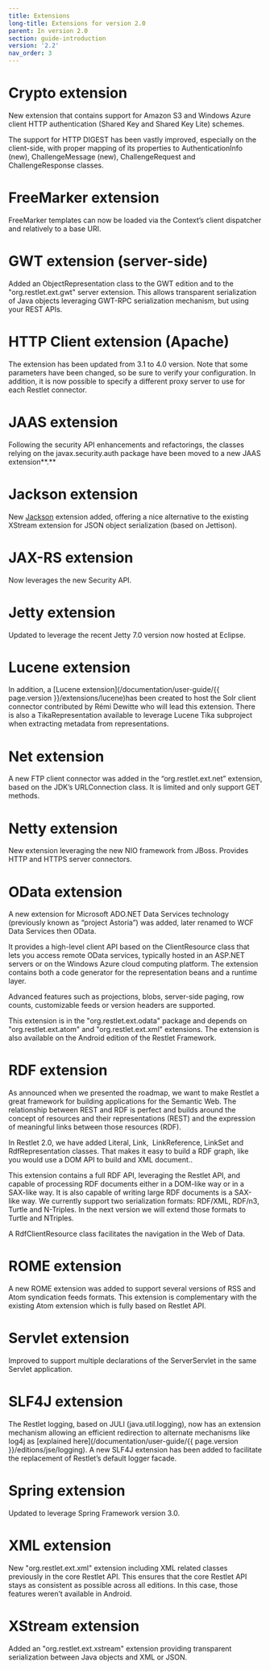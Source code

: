 ```yaml
---
title: Extensions
long-title: Extensions for version 2.0
parent: In version 2.0
section: guide-introduction
version: '2.2'
nav_order: 3
---
```

# Crypto extension

New extension that contains support for Amazon S3 and Windows Azure client HTTP authentication (Shared Key and Shared Key Lite) schemes.

The support for HTTP DIGEST has been vastly improved, especially on the client-side, with proper mapping of its properties to AuthenticationInfo (new), ChallengeMessage (new), ChallengeRequest and ChallengeResponse
classes.

# FreeMarker extension

FreeMarker templates can now be loaded via the Context’s client dispatcher and relatively to a base URI.

# GWT extension (server-side)

Added an ObjectRepresentation class to the GWT edition and to the "org.restlet.ext.gwt" server extension. This allows transparent serialization of Java objects leveraging GWT-RPC serialization mechanism, but using your REST APIs.

# HTTP Client extension (Apache)

The extension has been updated from 3.1 to 4.0 version. Note that some parameters have been changed, so be sure to verify your configuration. In addition, it is now possible to specify a different proxy server to use for each Restlet connector.

# JAAS extension

Following the security API enhancements and refactorings, the classes relying on the javax.security.auth package have been moved to a new JAAS extension**.**

# Jackson extension

New [Jackson](http://wiki.fasterxml.com/JacksonHome) extension added, offering a nice alternative to the existing XStream
extension for JSON object serialization (based on Jettison).

# JAX-RS extension

Now leverages the new Security API.

# Jetty extension

Updated to leverage the recent Jetty 7.0 version now hosted at Eclipse.

# Lucene extension

In addition, a [Lucene extension](/documentation/user-guide/{{ page.version }}/extensions/lucene)has been created to host the Solr client connector contributed by Rémi Dewitte who will lead this extension. There is also a TikaRepresentation available to leverage Lucene Tika subproject when extracting metadata from representations.

# Net extension

A new FTP client connector was added in the “org.restlet.ext.net” extension, based on the JDK’s URLConnection class. It is limited and only support GET methods.

# Netty extension

New extension leveraging the new NIO framework from JBoss. Provides HTTP and HTTPS server connectors.

# OData extension

A new extension for Microsoft ADO.NET Data Services technology (previously known as “project Astoria”) was added, later renamed to WCF Data Services then OData.

It provides a high-level client API based on the ClientResource class that lets you access remote OData services, typically hosted in an ASP.NET servers or on the Windows Azure cloud computing platform. The extension contains both a code generator for the representation beans and a runtime layer.

Advanced features such as projections, blobs, server-side paging, row counts, customizable feeds or version headers are supported.

This extension is in the "org.restlet.ext.odata" package and depends on "org.restlet.ext.atom" and "org.restlet.ext.xml" extensions. The extension is also available on the Android edition of the Restlet Framework.

# RDF extension

As announced when we presented the roadmap, we want to make Restlet a great framework for building applications for the Semantic Web. The relationship between REST and RDF is perfect and builds around the concept of resources and their representations (REST) and the expression of meaningful links between those resources (RDF).

In Restlet 2.0, we have added Literal, Link,  LinkReference, LinkSet and RdfRepresentation classes. That makes it easy to build a RDF graph, like you would use a DOM API to build and XML document..

This extension contains a full RDF API, leveraging the Restlet API, and capable of processing RDF documents either in a DOM-like way or in a SAX-like way. It is also capable of writing large RDF documents is a SAX-like way. We currently support two serialization formats: RDF/XML, RDF/n3, Turtle and N-Triples. In the next version we will extend those
formats to Turtle and NTriples.

A RdfClientResource class facilitates the navigation in the Web of Data.

# ROME extension

A new ROME extension was added to support several versions of RSS and
Atom syndication feeds formats. This extension is complementary with the
existing Atom extension which is fully based on Restlet API.

# Servlet extension

Improved to support multiple declarations of the ServerServlet in the same Servlet application.

# SLF4J extension

The Restlet logging, based on JULI (java.util.logging), now has an extension mechanism allowing an efficient redirection to alternate mechanisms like log4j as [explained here](/documentation/user-guide/{{ page.version }}/editions/jse/logging). A new SLF4J extension has been added to facilitate the replacement of Restlet’s default logger facade.

# Spring extension

Updated to leverage Spring Framework version 3.0.

# XML extension

New "org.restlet.ext.xml" extension including XML related classes previously in the core Restlet API. This ensures that the core Restlet API stays as consistent as possible across all editions. In this case, those features weren’t available in Android.

# XStream extension

Added an "org.restlet.ext.xstream" extension providing transparent serialization between Java objects and XML or JSON.
